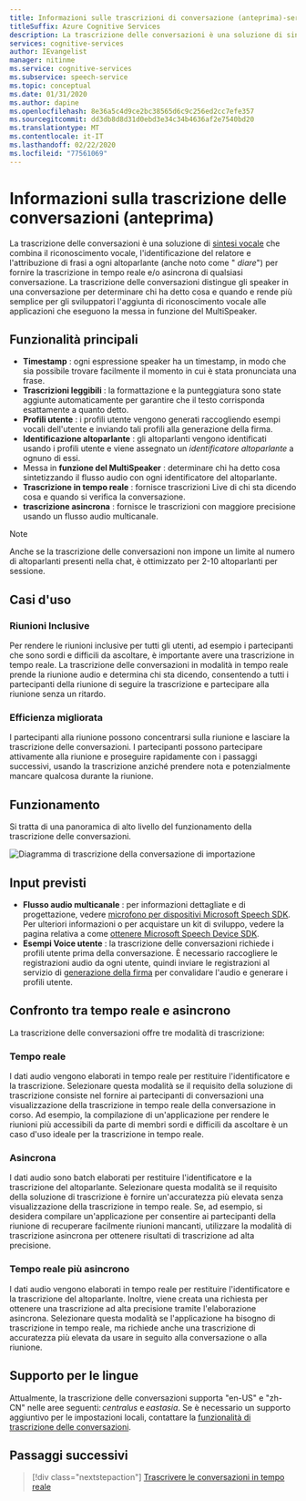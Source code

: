 ```yaml
---
title: Informazioni sulle trascrizioni di conversazione (anteprima)-servizio riconoscimento vocale
titleSuffix: Azure Cognitive Services
description: La trascrizione delle conversazioni è una soluzione di sintesi vocale che combina il riconoscimento vocale, l'identificazione del relatore e l'attribuzione di frasi a ogni altoparlante (anche noto come "diare") per fornire la trascrizione in tempo reale e/o asincrona di qualsiasi conversazione.
services: cognitive-services
author: IEvangelist
manager: nitinme
ms.service: cognitive-services
ms.subservice: speech-service
ms.topic: conceptual
ms.date: 01/31/2020
ms.author: dapine
ms.openlocfilehash: 8e36a5c4d9ce2bc38565d6c9c256ed2cc7efe357
ms.sourcegitcommit: dd3db8d8d31d0ebd3e34c34b4636af2e7540bd20
ms.translationtype: MT
ms.contentlocale: it-IT
ms.lasthandoff: 02/22/2020
ms.locfileid: "77561069"
---
```

# <a name="about-conversation-transcription-preview"></a>Informazioni sulla trascrizione delle conversazioni (anteprima)

La trascrizione delle conversazioni è una soluzione di [sintesi vocale](speech-to-text.md) che combina il riconoscimento vocale, l'identificazione del relatore e l'attribuzione di frasi a ogni altoparlante (anche noto come " _diare_") per fornire la trascrizione in tempo reale e/o asincrona di qualsiasi conversazione. La trascrizione delle conversazioni distingue gli speaker in una conversazione per determinare chi ha detto cosa e quando e rende più semplice per gli sviluppatori l'aggiunta di riconoscimento vocale alle applicazioni che eseguono la messa in funzione del MultiSpeaker.

## <a name="key-features"></a>Funzionalità principali

- **Timestamp** : ogni espressione speaker ha un timestamp, in modo che sia possibile trovare facilmente il momento in cui è stata pronunciata una frase.
- **Trascrizioni leggibili** : la formattazione e la punteggiatura sono state aggiunte automaticamente per garantire che il testo corrisponda esattamente a quanto detto.
- **Profili utente** : i profili utente vengono generati raccogliendo esempi vocali dell'utente e inviando tali profili alla generazione della firma.
- **Identificazione altoparlante** : gli altoparlanti vengono identificati usando i profili utente e viene assegnato un _identificatore altoparlante_ a ognuno di essi.
- Messa in **funzione del MultiSpeaker** : determinare chi ha detto cosa sintetizzando il flusso audio con ogni identificatore del altoparlante.
- **Trascrizione in tempo reale** : fornisce trascrizioni Live di chi sta dicendo cosa e quando si verifica la conversazione.
- **trascrizione asincrona** : fornisce le trascrizioni con maggiore precisione usando un flusso audio multicanale.

> [!NOTE]
> Anche se la trascrizione delle conversazioni non impone un limite al numero di altoparlanti presenti nella chat, è ottimizzato per 2-10 altoparlanti per sessione.

## <a name="use-cases"></a>Casi d'uso

### <a name="inclusive-meetings"></a>Riunioni Inclusive

Per rendere le riunioni inclusive per tutti gli utenti, ad esempio i partecipanti che sono sordi e difficili da ascoltare, è importante avere una trascrizione in tempo reale. La trascrizione delle conversazioni in modalità in tempo reale prende la riunione audio e determina chi sta dicendo, consentendo a tutti i partecipanti della riunione di seguire la trascrizione e partecipare alla riunione senza un ritardo.

### <a name="improved-efficiency"></a>Efficienza migliorata

I partecipanti alla riunione possono concentrarsi sulla riunione e lasciare la trascrizione delle conversazioni. I partecipanti possono partecipare attivamente alla riunione e proseguire rapidamente con i passaggi successivi, usando la trascrizione anziché prendere nota e potenzialmente mancare qualcosa durante la riunione.

## <a name="how-it-works"></a>Funzionamento

Si tratta di una panoramica di alto livello del funzionamento della trascrizione delle conversazioni.

![Diagramma di trascrizione della conversazione di importazione](media/scenarios/conversation-transcription-service.png)

## <a name="expected-inputs"></a>Input previsti

- **Flusso audio multicanale** : per informazioni dettagliate e di progettazione, vedere [microfono per dispositivi Microsoft Speech SDK](https://aka.ms/cts/microphone). Per ulteriori informazioni o per acquistare un kit di sviluppo, vedere la pagina relativa a come [ottenere Microsoft Speech Device SDK](https://aka.ms/cts/getsdk).
- **Esempi Voice utente** : la trascrizione delle conversazioni richiede i profili utente prima della conversazione. È necessario raccogliere le registrazioni audio da ogni utente, quindi inviare le registrazioni al servizio di [generazione della firma](https://aka.ms/cts/signaturegenservice) per convalidare l'audio e generare i profili utente.

## <a name="real-time-vs-asynchronous"></a>Confronto tra tempo reale e asincrono

La trascrizione delle conversazioni offre tre modalità di trascrizione:

### <a name="real-time"></a>Tempo reale

I dati audio vengono elaborati in tempo reale per restituire l'identificatore e la trascrizione. Selezionare questa modalità se il requisito della soluzione di trascrizione consiste nel fornire ai partecipanti di conversazioni una visualizzazione della trascrizione in tempo reale della conversazione in corso. Ad esempio, la compilazione di un'applicazione per rendere le riunioni più accessibili da parte di membri sordi e difficili da ascoltare è un caso d'uso ideale per la trascrizione in tempo reale.

### <a name="asynchronous"></a>Asincrona

I dati audio sono batch elaborati per restituire l'identificatore e la trascrizione del altoparlante. Selezionare questa modalità se il requisito della soluzione di trascrizione è fornire un'accuratezza più elevata senza visualizzazione della trascrizione in tempo reale. Se, ad esempio, si desidera compilare un'applicazione per consentire ai partecipanti della riunione di recuperare facilmente riunioni mancanti, utilizzare la modalità di trascrizione asincrona per ottenere risultati di trascrizione ad alta precisione.

### <a name="real-time-plus-asynchronous"></a>Tempo reale più asincrono

I dati audio vengono elaborati in tempo reale per restituire l'identificatore e la trascrizione del altoparlante. Inoltre, viene creata una richiesta per ottenere una trascrizione ad alta precisione tramite l'elaborazione asincrona. Selezionare questa modalità se l'applicazione ha bisogno di trascrizione in tempo reale, ma richiede anche una trascrizione di accuratezza più elevata da usare in seguito alla conversazione o alla riunione.

## <a name="language-support"></a>Supporto per le lingue

Attualmente, la trascrizione delle conversazioni supporta "en-US" e "zh-CN" nelle aree seguenti: *centralus* e *eastasia*. Se è necessario un supporto aggiuntivo per le impostazioni locali, contattare la [funzionalità di trascrizione delle conversazioni](mailto:CTSFeatureCrew@microsoft.com).

## <a name="next-steps"></a>Passaggi successivi

> [!div class="nextstepaction"]
> [Trascrivere le conversazioni in tempo reale](how-to-use-conversation-transcription-service.md)
